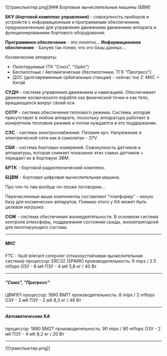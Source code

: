 ![[транспьютер.png]]### Бортовые вычислительные машины (БВМ) 

**БКУ (бортовой комплекс управления)** - совокупность приборов и устройств с информационным и программным обеспечением, предназначенным для управления движением движением аппарата и функционированием бортового оборудования. 

**Программное обеспечение** - это понятно...
**Информационное обеспечение** - Балуев так понял, что это базы данных...

Космические аппараты:
- Пилотируемые (ТК "Союз", "Орёл")
- Беспилотные / Автоматические (беспилотники, ТГК "Прогресс")
- ДОС (долговременные орбитальные станции) - сейчас ток 2: МКС + Китай

**СУДН** - система управления движением и навигацией. Обеспечивает движение космического корабля как физической точки и как тело, вращающееся вокруг своей оси. 

**СОТР** - система обеспечения теплового режима. Система, которая присутствует в любом аппарате, поскольку аппаратура работает в конкретном тепловом режиме и потом нуждается в его поддержании. 

**СЭС** - система электроснабжения. Питание крч. Напряжение в электрической сети как в самолетах - 27V. 

**СБИ** - система бортовых измерений. Совокупность датчиков и аппаратуры, которая снимает показания этих самых датчиков + передает их в бортовую ЭВМ. 

**БРТК** - бортовой радиотехнический комплекс.

**БЦВМ** - бортовая цифровая вычислительная машина. 

Про что-то там вообще по-позже поговорим...

Перечисленные выше компоненты составляют "платформу" - некую базу для космических аппаратов. Помимо этого у КА может быть *целевая нагрузка*. 

**СОЖ** - система обеспечения жизнедеятельности. В основном система контроля атмосферы, поддержания состояния среды, жизнепригодной для пилотирующего состава.

---
##### МКС
FTC - fault tolerant computer (отказоустойчивая вычислительная система)
процессор: ERC32 (SPARK)
производительность: 9 mips / 2.5 mflops
ОЗУ - 8 мб
ПЗУ - 4 мб
5,8 кг / 40 Вт

---
##### "Союз", "Прогресс"
ЦВМ101
процессор: 1890 BM1T
производительность: 8 mips / 2 mflops
ОЗУ - 2 мб
ПЗУ - 2 мб
8,3 кг / 46 Вт

---
##### Автоматические КА
процессор: 1890 ВМ2Т
производительность: 90 mips / 90 mflops
ОЗУ - 2 мб
ПЗУ - 4 мб
8,2 кг / 20 Вт

---
![[транспьютер.png]]

